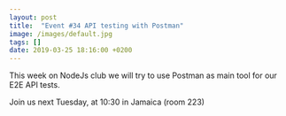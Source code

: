 ```yaml
---
layout: post
title:  "Event #34 API testing with Postman"
image: /images/default.jpg
tags: []
date: 2019-03-25 18:16:00 +0200
---
```


This week on NodeJs club we will try to use Postman as main tool for our E2E API tests.[]()

Join us next Tuesday, at 10:30 in Jamaica (room 223)
